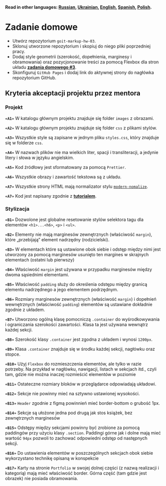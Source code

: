 **Read in other languages: [Russian](README.md), [Ukrainian](README.ua.md),
[English](README.en.md), [Spanish](README.es.md), [Polish](README.pl.md).**

# Zadanie domowe

- Utwórz repozytorium `goit-markup-hw-03`.
- Sklonuj utworzone repozytorium i skopiuj do niego pliki poprzedniej pracy.
- Dodaj style geometrii (szerokość, dopełnienia, marginesy i obramowania) oraz
  pozycjonowanie treści za pomocą Flexbox dla stron układu
  [**zadania domowego #3**](https://www.figma.com/file/SqiyweSseH96c3wVZmnGfq/Zadanie-domowe-GOIT-Polska-Copy?node-id=0%3A1).
- Skonfiguruj `GitHub Pages` i dodaj link do aktywnej strony do nagłówka
  repozytorium GitHub.

## Kryteria akceptacji projektu przez mentora

### Projekt

**`«A1»`** W katalogu głównym projektu znajduje się folder `images` z obrazami.

**`«A2»`** W katalogu głównym projektu znajduje się folder `css` z plikami
stylów.

**`«A3»`** Wszystkie style są zapisane w jednym pliku `styles.css`, który
znajduje się w folderze `css`.

**`«A4»`** W nazwach plików nie ma wielkich liter, spacji i transliteracji, a
jedynie litery i słowa w języku angielskim.

**`«A5»`** Kod źródłowy jest sformatowany za pomocą `Prettier`.

**`«A6»`** Wszystkie obrazy i zawartość tekstowa są z układu.

**`«A7»`** Wszystkie strony HTML mają normalizator stylu
[`modern-nomalize`](https://github.com/sindresorhus/modern-normalize).

**`«A7»`** Kod jest napisany zgodnie z [**tutorialem**](https://codeguide.co/).

### Stylizacja

**`«B1»`** Dozwolone jest globalne resetowanie stylów selektora tagu dla
elementów `<h1>...<h6>`, `<p>` i `<ul>`.

**`«B2»`** Elementy nie mają marginesów zewnętrznych (właściwość `margin`),
które „przebijają” element nadrzędny (rodzicielski).

**`«B3»`** W elementach które są ustawione obok siebie i odstęp między nimi jest utworzony za pomocą marginesów usunięto ten margines w skrajnych elementach (ostatni lub pierwszy)

**`«B4»`** Właściwość `margin` jest używana w przypadku marginesów między dwoma
sąsiednimi elementami.

**`«B5»`** Właściwość `padding` służy do określenia odstępu między granicą
elementu nadrzędnego a jego elementem podrzędnym.

**`«B6»`** Rozmiary marginesów zewnętrznych (właściwość `margin`) i dopełnień
wewnętrznych (właściwość `padding`) elementów są ustawiane dokładnie zgodnie z
układem.

**`«B7»`** Utworzono ogólną klasę pomocniczą `.container` do wyśrodkowywania i
ograniczania szerokości zawartości. Klasa ta jest używana wewnątrz każdej sekcji.

**`«B8»`** Szerokość klasy `.container` jest zgodna z układem i wynosi `1200px`.

**`«B9»`** Klasa `.container` znajduje się w środku każdej sekcji, nagłówku oraz stopce.

**`«B10»`** Użyj `Flexbox` do rozmieszczenia elementów, ale tylko w razie
potrzeby. Na przykład w nagłówku, nawigacji, listach w sekcjach itd., czyli tam,
gdzie nie można inaczej rozmieścić elementów w poziomie

**`«B11»`** Ostateczne rozmiary bloków w przeglądarce odpowiadają układowi.

**`«B12»`** Sekcje nie powinny mieć na sztywno ustawionej wysokości.

**`«B13»`** `Header` zgodnie z figmą powinnień mieć border-bottom o grubość 1px.

**`«B14»`** Sekcje są ułożone jedna pod drugą jak stos książek, bez zewnętrznych
marginesów

**`«B15»`** Odstępy między sekcjami powinny być zrobione za pomocą paddingów przy użyciu klasy `.section`. Paddingi górne jak i dolne mają mieć wartość `94px` pozwoli to zachować odpowiedni odstęp od następnych sekcji.

**`«B16»`** Do ustawienia elementów w poszczególnych sekcjach obok siebie wykorzystano technikę opisaną w konspekcie

**`«B17»`** Karty na stronie `Portfolio` w swojej dolnej części (z nazwą realizacji i kategorią)  mają mieć właściwość border. Górna część (tam gdzie jest obrazek) nie posiada obramowania.
